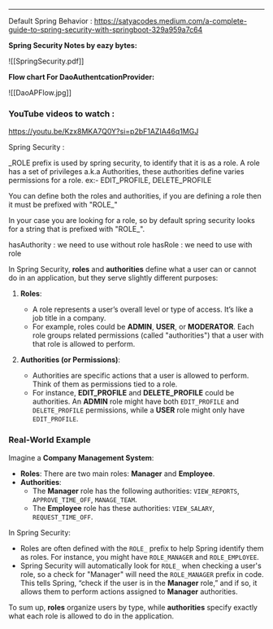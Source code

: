 
-----
Default Spring Behavior : 
  https://satyacodes.medium.com/a-complete-guide-to-spring-security-with-springboot-329a959a7c64



**Spring Security Notes by eazy bytes:**

![[SpringSecurity.pdf]]


**Flow chart For DaoAuthentcationProvider:**

![[DaoAPFlow.jpg]]


### YouTube videos to watch : 
 https://youtu.be/Kzx8MKA7Q0Y?si=p2bF1AZIA46q1MGJ

Spring Security : 

_ROLE prefix is used by spring security, to identify that it is as a role. A role has a set of privileges a.k.a Authorities, these authorities define varies permissions for a role. ex:- EDIT_PROFILE, DELETE_PROFILE

You can define both the roles and authorities, if you are defining a role then it must be prefixed with "ROLE_"

In your case you are looking for a role, so by default spring security looks for a string that is prefixed with "ROLE_". 

hasAuthority : we need to use without role 
hasRole :   we need to use with role 


In Spring Security, **roles** and **authorities** define what a user can or cannot do in an application, but they serve slightly different purposes:

1. **Roles**:
   - A role represents a user’s overall level or type of access. It’s like a job title in a company.
   - For example, roles could be **ADMIN**, **USER**, or **MODERATOR**. Each role groups related permissions (called "authorities") that a user with that role is allowed to perform.

2. **Authorities (or Permissions)**:
   - Authorities are specific actions that a user is allowed to perform. Think of them as permissions tied to a role.
   - For instance, **EDIT_PROFILE** and **DELETE_PROFILE** could be authorities. An **ADMIN** role might have both `EDIT_PROFILE` and `DELETE_PROFILE` permissions, while a **USER** role might only have `EDIT_PROFILE`.

### Real-World Example

Imagine a **Company Management System**:
   - **Roles**: There are two main roles: **Manager** and **Employee**.
   - **Authorities**:
     - The **Manager** role has the following authorities: `VIEW_REPORTS`, `APPROVE_TIME_OFF`, `MANAGE_TEAM`.
     - The **Employee** role has these authorities: `VIEW_SALARY`, `REQUEST_TIME_OFF`.

In Spring Security:
   - Roles are often defined with the `ROLE_` prefix to help Spring identify them as roles. For instance, you might have `ROLE_MANAGER` and `ROLE_EMPLOYEE`.
   - Spring Security will automatically look for `ROLE_` when checking a user's role, so a check for "Manager" will need the `ROLE_MANAGER` prefix in code. This tells Spring, “check if the user is in the **Manager** role,” and if so, it allows them to perform actions assigned to **Manager** authorities. 

To sum up, **roles** organize users by type, while **authorities** specify exactly what each role is allowed to do in the application.
